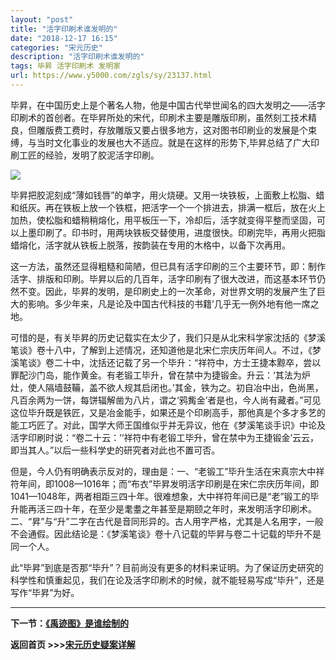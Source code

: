 ```yaml
---
layout: "post"
title: "活字印刷术谁发明的"
date: "2018-12-17 16:15"
categories: "宋元历史"
description: "活字印刷术谁发明的"
tags: 毕昇 活字印刷术 发明家
url: https://www.y5000.com/zgls/sy/23137.html
---
```






毕昇，在中国历史上是个著名人物，他是中国古代举世闻名的四大发明之——活字印刷术的首创者。在毕昇所处的宋代，印刷术主要是雕版印刷，虽然刻工技术精良，但雕版费工费时，存放雕版又要占很多地方，这对图书印刷业的发展是个束缚，与当时文化事业的发展也大不适应。就是在这样的形势下,毕昇总结了广大印刷工匠的经验，发明了胶泥活字印刷。

![](https://img.y5000.com/uploads/allimg/170629/8-1F62Z92R4114.jpg)

毕昇把胶泥刻成“薄如钱唇”的单字，用火烧硬。又用一块铁板，上面敷上松脂、蜡和纸灰。再在铁板上放一个铁框，把活字一个一个排进去，排满一框后，放在火上加热，使松脂和蜡稍稍熔化，用平板压一下，冷却后，活字就变得平整而坚固，可以上墨印刷了。印书时，用两块铁板交替使用，进度很快。印刷完毕，再用火把脂蜡熔化，活字就从铁板上脱落，按韵装在专用的木格中，以备下次再用。

这一方法，虽然还显得粗糙和简陋，但已具有活字印刷的三个主要环节，即：制作活字、排版和印刷。毕昇以后的几百年，活字印刷有了很大改进，而这基本环节仍然不变。因此，毕昇的发明，是印刷史上的一次革命，对世界文明的发展产生了巨大的影响。多少年来，凡是论及中国古代科技的书籍’几乎无一例外地有他一席之地。

可惜的是，有关毕昇的历史记载实在太少了，我们只是从北宋科学家沈括的《梦溪笔谈》卷十八中，了解到上述情况，还知道他是北宋仁宗庆历年间人。不过，《梦溪笔谈》卷二十中，沈括还记载了另一个毕升：“祥符中，方士王捷本黥卒，尝以罪配沙门岛，能作黄金。有老锻工毕升，曾在禁中为捷锻金。升云：‘其法为炉灶，使人隔墙鼓鞴，盖不欲人规其启闭也。’其金，铁为之。初自冶中出，色尚黑，凡百余两为一饼，每饼辐解凿为八片，谓之‘鸦觜金’者是也，今人尚有藏者。”可见这位毕升既是铁匠，又是冶金能手，如果还是个印刷高手，那他真是个多才多艺的能工巧匠了。对此，国学大师王国维似乎并无异议，他在《梦溪笔谈手识》中论及活字印刷时说：“卷二十云：’‘祥符中有老锻工毕升，曾在禁中为王捷锻金’云云，即当其人。”以后一些科学史的研究者对此也不置可否。

但是，今人仍有明确表示反对的，理由是：一、“老锻工”毕升生活在宋真宗大中祥符年间，即1008—1016年；而“布衣”毕昇发明活字印刷是在宋仁宗庆历年间，即1041—1048年，两者相距三四十年。很难想象，大中祥符年间已是“老”锻工的毕升能再活三四十年，在至少是耄耋之年甚至是期颐之年时，来发明活字印刷术。二、“昇”与“升”二字在古代是音同形异的。古人用字严格，尤其是人名用字，一般不会通假。因此结论是：《梦溪笔谈》卷十八记载的毕昇与卷二十记载的毕升不是同一个人。

此“毕昇”到底是否那“毕升”？目前尚没有更多的材料来证明。为了保证历史研究的科学性和慎重起见，我们在论及活字印刷术的时候，就不能轻易写成“毕升”，还是写作“毕昇”为好。

* * *

**下一节：[《禹迹图》是谁绘制的](https://www.y5000.com/zgls/sy/23138.html)**

**返回首页 >>>[宋元历史疑案详解](https://www.y5000.com/zgls/sy/23199.html)**
